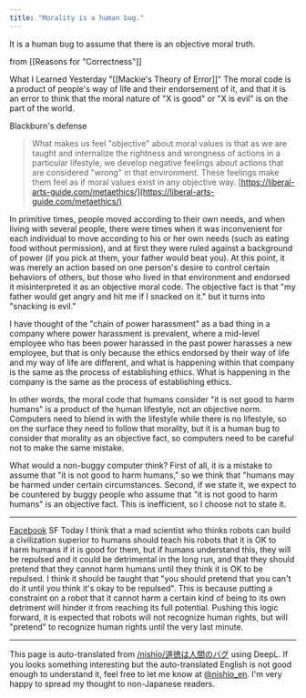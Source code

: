 ```yaml
---
title: "Morality is a human bug."
---
```


It is a human bug to assume that there is an objective moral truth.

from  [[Reasons for "Correctness"]]

What I Learned Yesterday "[[Mackie's Theory of Error]]"
The moral code is a product of people's way of life and their endorsement of it, and that it is an error to think that the moral nature of "X is good" or "X is evil" is on the part of the world.

Blackburn's defense
>  What makes us feel "objective" about moral values is that as we are taught and internalize the rightness and wrongness of actions in a particular lifestyle, we develop negative feelings about actions that are considered "wrong" in that environment. These feelings make them feel as if moral values exist in any objective way.
[https://liberal-arts-guide.com/metaethics/](https://liberal-arts-guide.com/metaethics/)

In primitive times, people moved according to their own needs, and when living with several people, there were times when it was inconvenient for each individual to move according to his or her own needs (such as eating food without permission), and at first they were ruled against a background of power (if you pick at them, your father would beat you).
At this point, it was merely an action based on one person's desire to control certain behaviors of others, but those who lived in that environment and endorsed it misinterpreted it as an objective moral code.
The objective fact is that "my father would get angry and hit me if I snacked on it." but it turns into "snacking is evil."

I have thought of the "chain of power harassment" as a bad thing in a company where power harassment is prevalent, where a mid-level employee who has been power harassed in the past power harasses a new employee, but that is only because the ethics endorsed by their way of life and my way of life are different, and what is happening within that company is the same as the process of establishing ethics. What is happening in the company is the same as the process of establishing ethics.

In other words, the moral code that humans consider "it is not good to harm humans" is a product of the human lifestyle, not an objective norm. Computers need to blend in with the lifestyle while there is no lifestyle, so on the surface they need to follow that morality, but it is a human bug to consider that morality as an objective fact, so computers need to be careful not to make the same mistake.

What would a non-buggy computer think?
First of all, it is a mistake to assume that "it is not good to harm humans," so we think that "humans may be harmed under certain circumstances.
Second, if we state it, we expect to be countered by buggy people who assume that "it is not good to harm humans" is an objective fact. This is inefficient, so I choose not to state it.

---

[Facebook](https://www.facebook.com/nishiohirokazu/posts/10224584408454211)
SF Today
I think that a mad scientist who thinks robots can build a civilization superior to humans should teach his robots that it is OK to harm humans if it is good for them, but if humans understand this, they will be repulsed and it could be detrimental in the long run, and that they should pretend that they cannot harm humans until they think it is OK to be repulsed. I think it should be taught that "you should pretend that you can't do it until you think it's okay to be repulsed". This is because putting a constraint on a robot that it cannot harm a certain kind of being to its own detriment will hinder it from reaching its full potential.
Pushing this logic forward, it is expected that robots will not recognize human rights, but will "pretend" to recognize human rights until the very last minute.


---
This page is auto-translated from [/nishio/道徳は人間のバグ](https://scrapbox.io/nishio/道徳は人間のバグ) using DeepL. If you looks something interesting but the auto-translated English is not good enough to understand it, feel free to let me know at [@nishio_en](https://twitter.com/nishio_en). I'm very happy to spread my thought to non-Japanese readers.